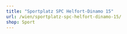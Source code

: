 ```yaml
---
title: "Sportplatz SPC Helfort-Dinamo 15"
url: /wien/sportplatz-spc-helfort-dinamo-15/
shop: Sport
---
```

